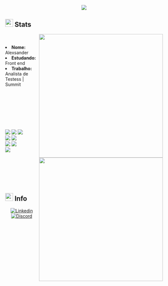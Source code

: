 <div>
    <p align="center">
        <a href="https://git.io/typing-svg">
            <img src="https://readme-typing-svg.herokuapp.com/?color=89C582&lines=Ol%C3%A1+-+Hello+-+%E4%BD%A0%E5%A5%BD;I'm+Alex;Enjoy+your+time+here.&center=true&size=30" />
        </a>
    </p>
    <h2>
        <img src="https://media.giphy.com/media/S7PT1A9PZTY2m4kUBd/giphy.gif" width="25" />
        Stats
    </h2>
    <a href="https://github.com/anuraghazra/github-readme-stats">
        <img width="396" src="https://github-readme-stats.vercel.app/api?username=AlexVater&show_icons=true&title_color=89C582&theme=merko&border_color=fff" align="right" />
    </a>
    <br />
    <br />
    <li><b>Nome:</b> Alexsander</li>
    <li><b>Estudando:</b> Front end</li>
    <li><b>Trabalho:</b> Analista de Testess | Summit</li>
    <br />    <br />
    <br />    <br />
    <br />
    <br />
    <div>
        <a href="https://github.com/anuraghazra/github-readme-stats">
            <img width="396" src="https://github-readme-stats.vercel.app/api/top-langs/?username=AlexVater&title_color=89C582&theme=merko&langs_count=8&layout=compact&border_color=fff" align="right" />
        </a>
        <div>
            <br />
            <br />
            <img src="https://img.shields.io/badge/html5%20-%23F24E1E.svg?&style=for-the-badge&logo=html5&logoColor=white" />
            <img src="https://img.shields.io/badge/css3%20-%231572B6.svg?&style=for-the-badge&logo=css3&logoColor=white" />
            <img src="https://img.shields.io/badge/javascript%20-%23F7DF1E.svg?&style=for-the-badge&logo=javascript&logoColor=white" />
            <br />
            <img src="https://img.shields.io/badge/bootstrap-%23663399.svg?style=for-the-badge&logo=bootstrap&logoColor=white" />
            <img src="https://img.shields.io/badge/react-%23000.svg?style=for-the-badge&logo=react&logoColor=white" />
            <br />
            <img src="https://img.shields.io/badge/java-%23E60023.svg?style=for-the-badge&logo=java&logoColor=white" />
            <img src="https://img.shields.io/badge/mysql-%23F7931E.svg?style=for-the-badge&logo=mysql&logoColor=white" />
            <br />
            <img src="https://img.shields.io/badge/git%20-%23F05033.svg?&style=for-the-badge&logo=git&logoColor=white" />
            <br />
            <br />
        </div>
    </div>
</div>
<br />
<br />
<br />
<br />
<br />
<div>
    <h2>
        <img src="https://media.giphy.com/media/JscA27pcDdfubFImYj/giphy.gif" width="25" />
        Info
    </h2>
    <div>
        <p align="center">
            <a href="https://www.linkedin.com/in/alexsander-vater-468003197/">
                <img src="https://img.shields.io/badge/linkedin-%230077B5.svg?style=for-the-badge&logo=linkedin&logoColor=white" alt="Linkedin" title="Linkedin" />
            </a>
            <a href="#">
                <img src="https://img.shields.io/badge/User-%237289DA.svg?style=for-the-badge&logo=discord&logoColor=white" alt="Discord" title="Discord" />
            </a>
        </p>
    </div>
</div>
